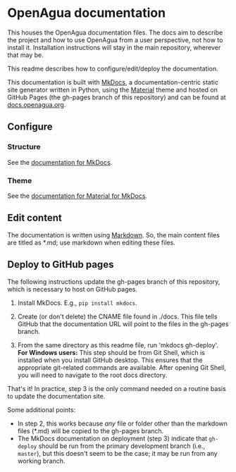 # OpenAgua documentation

This houses the OpenAgua documentation files. The docs aim to describe the project and how to use OpenAgua from a user perspective, not how to install it. Installation instructions will stay in the main repository, wherever that may be.

This readme describes how to configure/edit/deploy the documentation.

This documentation is built with [MkDocs](www.mkdocs.org), a documentation-centric static site generator written in Python, using the [Material](https://squidfunk.github.io/mkdocs-material/) theme and hosted on GitHub Pages (the gh-pages branch of this repository) and can be found at [docs.openagua.org](docs.openagua.org).

## Configure

### Structure

See the [documentation for MkDocs](https://www.mkdocs.org/).

### Theme

See the [documentation for Material for MkDocs](https://squidfunk.github.io/mkdocs-material/). 

## Edit content

The documentation is written using [Markdown](https://help.github.com/articles/basic-writing-and-formatting-syntax/). So, the main content files are titled as *.md; use markdown when editing these files.

## Deploy to GitHub pages

The following instructions update the gh-pages branch of this repository, which is necessary to host on GitHub pages.

1. Install MkDocs. E.g., `pip install mkdocs`.

2. Create (or don't delete) the CNAME file found in ./docs. This file tells GitHub that the documentation URL will point to the files in the gh-pages branch.

3. From the same directory as this readme file, run 'mkdocs gh-deploy'. **For Windows users:** This step should be from Git Shell, which is installed when you install GitHub desktop. This ensures that the appropriate git-related commands are available. After opening Git Shell, you will need to navigate to the root docs directory.

That's it! In practice, step 3 is the only command needed on a routine basis to update the documentation site.

Some additional points:
- In step 2, this works because *any* file or folder other than the markdown files (*.md) will be copied to the gh-pages branch.
- The MkDocs documentation on deployment (step 3) indicate that `gh-deploy` should be run from the primary development branch (i.e., `master`), but this doesn't seem to be the case; it may be run from any working branch.
